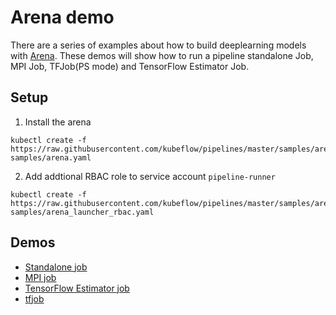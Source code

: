 # Arena demo

There are a series of examples about how to build deeplearning models with [Arena](https://github.com/kubeflow/arena). These demos will show how to run a pipeline standalone Job, MPI Job, TFJob(PS mode) and TensorFlow Estimator Job.

## Setup

1. Install the arena

```
kubectl create -f https://raw.githubusercontent.com/kubeflow/pipelines/master/samples/arena-samples/arena.yaml
```

2. Add addtional RBAC role to service account `pipeline-runner`

```
kubectl create -f https://raw.githubusercontent.com/kubeflow/pipelines/master/samples/arena-samples/arena_launcher_rbac.yaml
```

## Demos

- [Standalone job](standalonejob/README.md)
- [MPI job]()
- [TensorFlow Estimator job]()
- [tfjob]()

